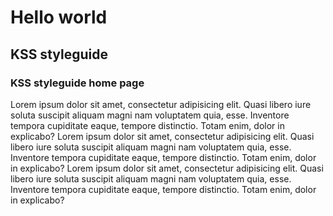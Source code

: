 # Hello world

## KSS styleguide 

### KSS styleguide home page

Lorem ipsum dolor sit amet, consectetur adipisicing elit. Quasi libero iure soluta suscipit aliquam magni nam voluptatem quia, esse. Inventore tempora cupiditate eaque, tempore distinctio. Totam enim, dolor in explicabo?
Lorem ipsum dolor sit amet, consectetur adipisicing elit. Quasi libero iure soluta suscipit aliquam magni nam voluptatem quia, esse. Inventore tempora cupiditate eaque, tempore distinctio. Totam enim, dolor in explicabo?
Lorem ipsum dolor sit amet, consectetur adipisicing elit. Quasi libero iure soluta suscipit aliquam magni nam voluptatem quia, esse. Inventore tempora cupiditate eaque, tempore distinctio. Totam enim, dolor in explicabo?
